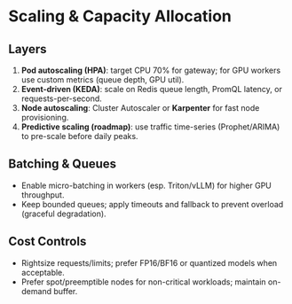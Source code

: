 # Scaling & Capacity Allocation

## Layers
1. **Pod autoscaling (HPA)**: target CPU 70% for gateway; for GPU workers use custom metrics (queue depth, GPU util).
2. **Event-driven (KEDA)**: scale on Redis queue length, PromQL latency, or requests-per-second.
3. **Node autoscaling**: Cluster Autoscaler or **Karpenter** for fast node provisioning.
4. **Predictive scaling (roadmap)**: use traffic time-series (Prophet/ARIMA) to pre-scale before daily peaks.

## Batching & Queues
- Enable micro-batching in workers (esp. Triton/vLLM) for higher GPU throughput.
- Keep bounded queues; apply timeouts and fallback to prevent overload (graceful degradation).

## Cost Controls
- Rightsize requests/limits; prefer FP16/BF16 or quantized models when acceptable.
- Prefer spot/preemptible nodes for non-critical workloads; maintain on-demand buffer.
